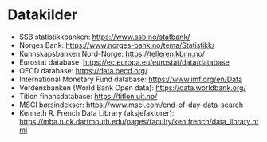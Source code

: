 # Datakilder
- SSB statistikkbanken: https://www.ssb.no/statbank/
- Norges Bank: https://www.norges-bank.no/tema/Statistikk/
- Kunnskapsbanken Nord-Norge: https://telleren.kbnn.no/
- Eurostat database: https://ec.europa.eu/eurostat/data/database
- OECD database: https://data.oecd.org/
- International Monetary Fund database: https://www.imf.org/en/Data
- Verdensbanken (World Bank Open data): https://data.worldbank.org/
- Titlon finansdatabase: https://titlon.uit.no/
- MSCI børsindekser: https://www.msci.com/end-of-day-data-search 
- Kenneth R. French Data Library (aksjefaktorer): https://mba.tuck.dartmouth.edu/pages/faculty/ken.french/data_library.html
